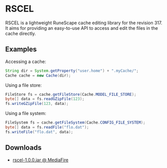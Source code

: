 # RSCEL

RSCEL is a lightweight RuneScape cache editing library for the revision 317. It aims for providing an easy-to-use API to access and edit the files in the cache directly.

## Examples

Accessing a cache:

```java
String dir = System.getProperty("user.home") + ".myCache/";
Cache cache = new Cache(dir);
```
	
Using a file store:

```java
FileStore fs = cache.getFileStore(Cache.MODEL_FILE_STORE);
byte[] data = fs.readGZipFile(123);
fs.writeGZipFile(123, data);
```
	
Using a file system:

```java
FileSystem fs = cache.getFileSystem(Cache.CONFIG_FILE_SYSTEM);
byte[] data = fs.readFile("flo.dat");
fs.writeFile("flo.dat", data);
```

## Downloads

* [rscel-1.0.0.jar @ MediaFire](http://www.mediafire.com/download/x1qwu3klctzdkzs/rscel-1.0.0.jar)